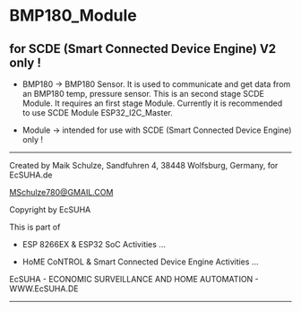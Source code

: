 # BMP180_Module
## for SCDE (Smart Connected Device Engine) V2 only !

* BMP180 -> BMP180 Sensor. It is used to communicate and get data from an BMP180 temp, pressure sensor. This is an second stage SCDE Module. It requires an first stage Module. Currently it is recommended to use SCDE Module ESP32_I2C_Master.

* Module -> intended for use with SCDE (Smart Connected Device Engine) only !

---


Created by Maik Schulze, Sandfuhren 4, 38448 Wolfsburg, Germany, for EcSUHA.de

MSchulze780@GMAIL.COM

Copyright by EcSUHA

This is part of

- ESP 8266EX & ESP32 SoC Activities ...

- HoME CoNTROL & Smart Connected Device Engine Activities ...
 
EcSUHA - ECONOMIC SURVEILLANCE AND HOME AUTOMATION - WWW.EcSUHA.DE

---
